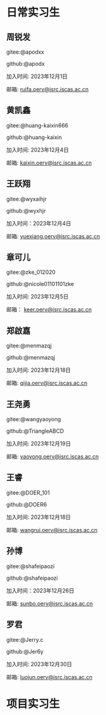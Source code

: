 # 日常实习生

<!-- 
>>>>>>>>>>>>>>>>>>>>>>>>>>>>>>>>>>>>
日常实习生添加格式:

## 真实姓名1
gitee:@giteeid

github:@githubid

加入时间: xxxx年xx月xx日

邮箱: xxxxx.oerv@isrc.iscas.ac.cn

>>>>>>>>>>>>>>>>>>>>>>>>>>>>>>>>>>>>
关于邮箱:

0. 邮箱名称：先空白，等待老师分配之后，用 squash 的方式更新 pr，作为考察 git 基本功的方式
1. 邮箱初始密码统一为：【oerv-Intern2023】分配得到邮箱后请尽快更换密码
2. 邮箱网站：https://mail.cstnet.cn/
3. 注意将 Gitee 主邮件改为软件所邮箱，
4. 之后第一次在 openEuler 的 gitee 仓库提交 PR 时，请签署企业 CLA，
5. 日常贡献时需要在 changelog 中使用软件所邮箱
6. 这是个临时邮箱，在实习结束后会被回收
7. 本邮箱可以使用中科院软件所图书资源

-->

## 周锐发
gitee:@apodxx

github:@apodx

加入时间: 2023年12月1日

邮箱: ruifa.oerv@isrc.iscas.ac.cn

## 黄凯鑫
gitee:@huang-kaixin666

github:@huang-kaixin

加入时间: 2023年12月4日

邮箱: kaixin.oerv@isrc.iscas.ac.cn

## 王跃翔
gitee:@wyxaihjr

github:@wyxhjr

加入时间：2023年12月4日

邮箱: yuexiang.oerv@isrc.iscas.ac.cn

## 章可儿
gitee:@zke_012020

github:@nicole01101101zke

加入时间: 2023年12月5日

邮箱： keer.oerv@isrc.iscas.ac.cn

## 郑啟嘉
gitee:@menmazqj

github:@menmazqj

加入时间: 2023年12月18日

邮箱: qijia.oerv@isrc.iscas.ac.cn

## 王尧勇
gitee:@wangyaoyong

github:@TriangleABCD

加入时间: 2023年12月19日

邮箱: yaoyong.oerv@isrc.iscas.ac.cn

## 王睿
gitee:@DOER_101

github:@DOER6

加入时间: 2023年12月18日

邮箱: wangrui.oerv@isrc.iscas.ac.cn

## 孙博
gitee:@shafeipaozi

github:@shafeipaozi

加入时间：2023年12月26日

邮箱: sunbo.oerv@isrc.iscas.ac.cn

## 罗君

gitee:@Jerry.c

github:@Jer6y

加入时间: 2023年12月30日

邮箱: luojun.oerv@isrc.iscas.ac.cn

# 项目实习生

<!-- 项目实习生添加格式:

## 真实姓名2
gitee:@giteeid

github:@githubid

加入时间: xxxx年xx月xx日

项目 issue:

-->

